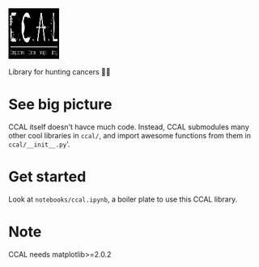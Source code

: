 <img src='media/ccal_logo.png' width=100 height=100 />

Library for hunting cancers :crab::gun:

# See big picture

CCAL itself doesn't havce much code. Instead, CCAL submodules many other cool libraries in `ccal/`, and import awesome functions from them in `ccal/__init__.py`'.

# Get started

Look at `notebooks/ccal.ipynb`, a boiler plate to use this CCAL library.

# Note

CCAL needs matplotlib>=2.0.2
